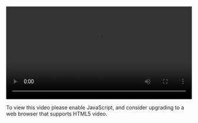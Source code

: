 <video controls="" style="width: 100%; display: block;"><source src="http://o86bpj665.bkt.clouddn.com/meteor-express-ajax/3-4-controlled-components.mp4" type="video/mp4"><p>To view this video please enable JavaScript, and consider upgrading to a web browser that supports HTML5 video.</p></video>
